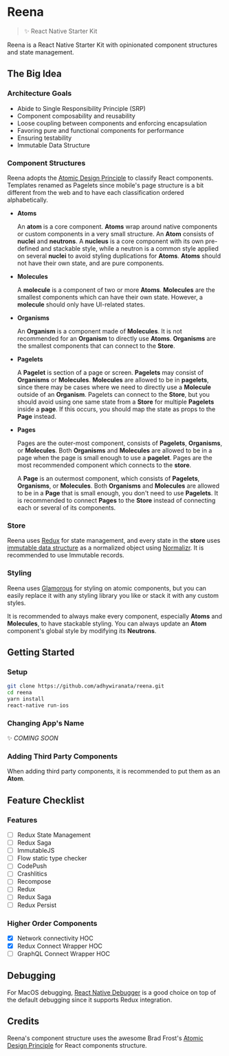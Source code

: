 # Reena
> :sparkles: React Native Starter Kit

Reena is a React Native Starter Kit with opinionated component structures and state management.

## The Big Idea

### Architecture Goals

- Abide to Single Responsibility Principle (SRP)
- Component composability and reusability
- Loose coupling between components and enforcing encapsulation
- Favoring pure and functional components for performance
- Ensuring testability
- Immutable Data Structure

### Component Structures

Reena adopts the [Atomic Design Principle](http://bradfrost.com/blog/post/atomic-web-design/) to classify React components. Templates renamed as Pagelets since mobile's page structure is a bit different from the web and to have each classification ordered alphabetically.

- **Atoms**

  An **atom** is a core component. **Atoms** wrap around native components or custom components in a very small structure. An **Atom** consists of **nuclei** and **neutrons**. A **nucleus** is a core component with its own pre-defined and stackable style, while a neutron is a common style applied on several **nuclei** to avoid styling duplications for **Atoms**. **Atoms** should not have their own state, and are pure components.

- **Molecules**

  A **molecule** is a component of two or more **Atoms**. **Molecules** are the smallest components which can have their own state. However, a **molecule** should only have UI-related states.

- **Organisms**

  An **Organism** is a component made of **Molecules**. It is not recommended for an **Organism** to directly use **Atoms**. **Organisms** are the smallest components that can connect to the **Store**.

- **Pagelets**

  A **Pagelet** is section of a page or screen. **Pagelets** may consist of **Organisms** or **Molecules**. **Molecules** are allowed to be in **pagelets**, since there may be cases where we need to directly use a **Molecule** outside of an **Organism**. Pagelets can connect to the **Store**, but you should avoid using one same state from a **Store** for multiple **Pagelets** inside a **page**. If this occurs, you should map the state as props to the **Page** instead.

- **Pages**

  Pages are the outer-most component, consists of **Pagelets**, **Organisms**, or **Molecules**. Both **Organisms** and **Molecules** are allowed to be in a page when the page is small enough to use a **pagelet**. Pages are the most recommended component which connects to the **store**.

  A **Page** is an outermost component, which consists of **Pagelets**, **Organisms**, or **Molecules**. Both **Organisms** and **Molecules** are allowed to be in a **Page** that is small enough, you don't need to use **Pagelets**. It is recommended to connect **Pages** to the **Store** instead of connecting each or several of its components.

### Store

Reena uses [Redux](http://redux.js.org/) for state management, and every state in the **store** uses [immutable data structure](https://facebook.github.io/immutable-js/) as a normalized object using [Normalizr](https://github.com/paularmstrong/normalizr). It is recommended to use Immutable records.

### Styling

Reena uses [Glamorous](http://glamorous.rocks/) for styling on atomic components, but you can easily replace it with any styling library you like or stack it with any custom styles.

It is recommended to always make every component, especially **Atoms** and **Molecules**, to have stackable styling. You can always update an **Atom** component's global style by modifying its **Neutrons**.

## Getting Started

### Setup

```bash
git clone https://github.com/adhywiranata/reena.git
cd reena
yarn install
react-native run-ios
```

### Changing App's Name

:sparkles: *COMING SOON*

### Adding Third Party Components

When adding third party components, it is recommended to put them as an **Atom**.

## Feature Checklist

### Features

- [ ] Redux State Management
- [ ] Redux Saga
- [ ] ImmutableJS
- [ ] Flow static type checker
- [ ] CodePush
- [ ] Crashlitics
- [ ] Recompose
- [ ] Redux
- [ ] Redux Saga
- [ ] Redux Persist

### Higher Order Components

- [x] Network connectivity HOC
- [x] Redux Connect Wrapper HOC
- [ ] GraphQL Connect Wrapper HOC

## Debugging

For MacOS debugging, [React Native Debugger](https://github.com/jhen0409/react-native-debugger) is a good choice on top of the default debugging since it supports Redux integration.

## Credits

Reena's component structure uses the awesome Brad Frost's [Atomic Design Principle](http://bradfrost.com/blog/post/atomic-web-design/) for React components structure.